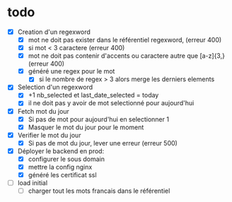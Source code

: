 # todo

- [x] Creation d'un regexword
  - [x] mot ne doit pas exister dans le référentiel regexword, (erreur 400) 
  - [x] si mot < 3 caractere (erreur 400)
  - [x] mot ne doit pas contenir d'accents ou caractere autre que [a-z]{3,} (erreur 400)
  - [x] généré une regex pour le mot
    - [x] si le nombre de regex > 3 alors merge les derniers elements
- [x] Selection d'un regexword
  - [x] +1 nb_selected et last_date_selected = today
  - [x] il ne doit pas y avoir de mot selectionné pour aujourd'hui
- [x] Fetch mot du jour
  - [x] Si pas de mot pour aujourd'hui en selectionner 1
  - [x] Masquer le mot du jour pour le moment
- [x] Verifier le mot du jour
  - [x] Si pas de mot du jour, lever une erreur (erreur 500)
- [x] Déployer le backend en prod:
  - [x] configurer le sous domain
  - [x] mettre la config nginx
  - [x] généré les certificat ssl
- [ ] load initial
  - [ ] charger tout les mots francais dans le référentiel